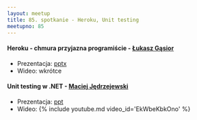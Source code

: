 ```yaml
---
layout: meetup
title: 85. spotkanie - Heroku, Unit testing
meetupno: 85
---
```


#### Heroku - chmura przyjazna programiście - [Łukasz Gąsior](http://twitter.com/lukaszgasior)
* Prezentacja: [pptx](/assets/heroku.pptx)
* Wideo: wkrótce

#### Unit testing w .NET - [Maciej Jędrzejewski](https://twitter.com/mjjedmac)
* Prezentacja: [ppt](/assets/UnitTesting.ppt)
* Wideo: {% include youtube.md video_id='EkWbeKbkOno' %}
